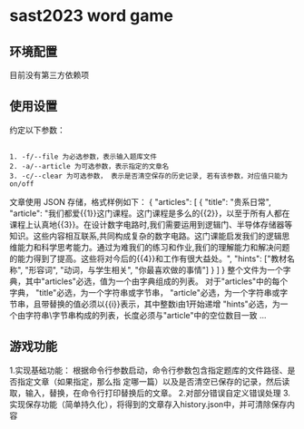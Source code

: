 # sast2023 word game

## 环境配置

目前没有第三方依赖项

## 使用设置

约定以下参数：

```

1. -f/--file 为必选参数，表示输入题库文件
2. -a/--article 为可选参数，表示指定的文章名
3. -c/--clear 为可选参数， 表示是否清空保存的历史记录, 若有该参数，对应值只能为on/off

```

文章使用 JSON 存储，格式样例如下：
{
    "articles": [
        {
            "title": "贵系日常",
            "article": "我们都爱{{1}}这门课程。这门课程是多么的{{2}}，以至于所有人都在课程上认真地{{3}}。在设计数字电路时,我们需要运用到逻辑门、半导体存储器等知识。这些内容相互联系,共同构成复杂的数字电路。这门课能启发我们的逻辑思维能力和科学思考能力。通过为难我们的练习和作业,我们的理解能力和解决问题的能力得到了提高。这些将对今后的{{4}}和工作有很大益处。",
            "hints": ["教材名称", "形容词", "动词，与学生相关", "你最喜欢做的事情"]
        }
    ]
}
整个文件为一个字典，其中"articles"必选，值为一个由字典组成的列表。
对于"articles"中的每个字典，
    "title"必选，为一个字符串或字节串，
    "article"必选，为一个字符串或字节串，且带替换的值必须以{{i}}表示，其中整数i由1开始递增
    "hints"必选，为一个由字符串\字节串构成的列表，长度必须与"article"中的空位数目一致
...

## 游戏功能

1.实现基础功能：
    根据命令⾏参数启动，命令⾏参数包含指定题库的⽂件路径、是否指定⽂章（如果指定，那么指
定哪⼀篇）以及是否清空已保存的记录，然后读取，输入，替换，在命令行打印替换后的文章。
2.对部分错误自定义错误处理
3.实现保存功能（简单持久化），将得到的文章存入history.json中，并可清除保存内容
